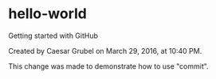 # hello-world
Getting started with GitHub

Created by Caesar Grubel on March 29, 2016, at 10:40 PM.

This change was made to demonstrate how to use "commit".
